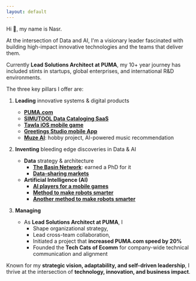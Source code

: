 ```yaml
---
layout: default
---
```


Hi 👋, my name is Nasr.

At the intersection of Data and AI, I'm a visionary leader fascinated with building high-impact innovative technologies and the teams that deliver them.

Currently **Lead Solutions Architect at PUMA**, my 10+ year journey has included stints in startups, global enterprises, and international R&D environments. 

The three key pillars I offer are:

1. **Leading** innovative systems & digital products 
	- **[PUMA.com](https://www.puma.com)**
	- **[SIMUTOOL Data Cataloging SaaS](https://github.com/simutool)**
	- **[Tawla iOS mobile game](tw)**
	- **[Greetings Studio mobile App](gs)**
	- **[Muze AI](https://github.com/n42r/muze-ai)**: hobby project, AI-powered music recommendation

2. **Inventing** bleeding edge discoveries in Data & AI
	- **Data** strategy & architecture
		- **[The Basin Network](phd)**: earned a PhD for it
		- **[Data-sharing markets](https://doi.org/10.1007/s42486-020-00054-y)**
	- **Artificial Intelligence (AI)**
		- **[AI players for a mobile games](tw)**
		- **[Method to make robots smarter](https://ebooks.iospress.nl/volumearticle/6006)**
		- **[Another method to make robots smarter](https://doi.org/10.1007/978-3-642-16111-7_14)**

3. **Managing**
	- As **Lead Solutions Architect at PUMA**, I 
		- Shape organizational strategy, 
		- Lead cross-team collaboration, 
		- Initiated a project that **increased PUMA.com speed by 20%**
		- Founded the **Tech Cats of Ecomm** for company-wide technical communication and alignment


Known for my **strategic vision, adaptability, and self-driven leadership**, I thrive at the intersection of **technology, innovation, and business impact**.  

